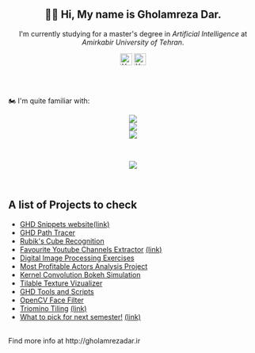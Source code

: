<p align="center">
  <h2 align="center">🏴‍☠️ Hi, My name is  <b>Gholamreza Dar</b>. </h2>
  <div align="center">I'm currently studying for a master's degree in <i>Artificial Intelligence</i> at <i>Amirkabir University of Tehran</i>.</div>
</p>
<div align="center">
<a href="https://www.linkedin.com/in/gholamrezadar/"><img align="center" src="https://raw.githubusercontent.com/yushi1007/yushi1007/main/images/linkedin.svg" alt="Yu Shi | LinkedIn" width="24px"/></a> 
<a href="https://instagram.com/gholamreza_dar"><img align="center" src="https://raw.githubusercontent.com/yushi1007/yushi1007/main/images/instagram.svg" alt="Yu Shi | Instagram" width="24px"/></a>
  </div>

</br></br>

🏍 I'm quite familiar with:
<!-- Language Card -->
<p align="center">
  <a href="https://skillicons.dev">
    <img src="https://skillicons.dev/icons?i=py,tensorflow,vscode" />
    </br>
    <img src="https://skillicons.dev/icons?i=html,css,js,ts,react,nextjs,tailwind" />
    </br>
    <img src="https://skillicons.dev/icons?i=ps,ae,pr,blender,unity" />
  </a>
</p>

</br>

<!---
🚗 And have dabbled in:
<p align="center">
  <a href="https://skillicons.dev">
    <img src="https://skillicons.dev/icons?i=c,cpp,cs,java" />
    </br>
    <img src="https://skillicons.dev/icons?i=rust,dart,flutter" />
  </br>
    <img src="https://skillicons.dev/icons?i=git,electron" />
  </a>
</p>
--->

<p align="center">
  
<!---
  <a href="https://github.com/anuraghazra/github-readme-stats">
    <img align="center" src="https://github-readme-stats.vercel.app/api?username=gholamrezadar&count_private=true&show_icons=true&theme=github_dark&include_all_commits=true&hide_border=true" />
  </a>  
--->
  <a href="https://github.com/anuraghazra/github-readme-stats">
    <img align="center" src="https://github-readme-stats.vercel.app/api/top-langs/?username=gholamrezadar&theme=github_dark&hide_border=true&langs_count=10&layout=compact" />
  </a>
</p>

</br>

## A list of Projects to check
- [GHD Snippets website](https://github.com/Gholamrezadar/ghd-snippets-next)[(link)](http://ghd-snippets.vercel.app)
- [GHD Path Tracer](https://github.com/Gholamrezadar/GHD-Path-Tracer)
- [Rubik's Cube Recognition](https://github.com/Gholamrezadar/rubiks-cube-recognition)
- [Favourite Youtube Channels Extractor](https://github.com/Gholamrezadar/favourite-youtube-channels-next) [(link)](https://ghdyt.vercel.app/)
- [Digital Image Processing Exercises](https://github.com/Gholamrezadar/digital-image-processing-exercises)
- [Most Profitable Actors Analysis Project](https://github.com/Gholamrezadar/most-profitable-actors)
- [Kernel Convolution Bokeh Simulation](https://github.com/Gholamrezadar/kernel-convolution-bokeh-simulation)
- [Tilable Texture Vizualizer](https://github.com/Gholamrezadar/tileable-texture-vizualizer)
- [GHD Tools and Scripts](https://github.com/Gholamrezadar/ghd-tools)
- [OpenCV Face Filter](https://github.com/Gholamrezadar/snapchat-face-filter)
- [Triomino Tiling](https://github.com/Gholamrezadar/Triomino-Tiling) [(link)](https://gholamrezadar.github.io/Triomino-Tiling/)
- [What to pick for next semester!](https://github.com/Gholamrezadar/wtp) [(link)](https://gholamrezadar.github.io/wtp/)




</br>
Find more info at http://gholamrezadar.ir

<!--
**Gholamrezadar/gholamrezadar** is a ✨ _special_ ✨ repository because its `README.md` (this file) appears on your GitHub profile.

Here are some ideas to get you started:

- 🔭 I’m currently working on ...
- 🌱 I’m currently learning ...
- 👯 I’m looking to collaborate on ...
- 🤔 I’m looking for help with ...
- 💬 Ask me about ...
- 📫 How to reach me: ...
- 😄 Pronouns: ...
- ⚡ Fun fact: ...
-->
